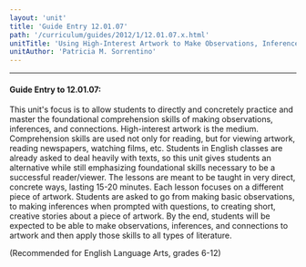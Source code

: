 ```yaml
---
layout: 'unit'
title: 'Guide Entry 12.01.07'
path: '/curriculum/guides/2012/1/12.01.07.x.html'
unitTitle: 'Using High-Interest Artwork to Make Observations, Inferences, and Connections'
unitAuthor: 'Patricia M. Sorrentino'
---
```


<body>
<hr/>
 <h4>
  Guide Entry to 12.01.07:
 </h4>
 <p>
  This unit's focus is to allow students to directly and concretely practice and master the foundational comprehension skills of making observations, inferences, and connections. High-interest artwork is the medium. Comprehension skills are used not only for reading, but for viewing artwork, reading newspapers, watching films, etc. Students in English classes are already asked to deal heavily with texts, so this unit gives students an alternative while still emphasizing foundational skills necessary to be a successful reader/viewer. The lessons are meant to be taught in very direct, concrete ways, lasting 15-20 minutes. Each lesson focuses on a different piece of artwork.  Students are asked to go from making basic observations, to making inferences when prompted with questions, to creating short, creative stories about a piece of artwork.  By the end, students will be expected to be able to make observations, inferences, and connections to artwork and then apply those skills to all types of literature.
 </p>
<p>
  (Recommended for English Language Arts, grades 6-12)
 </p>

</body>
